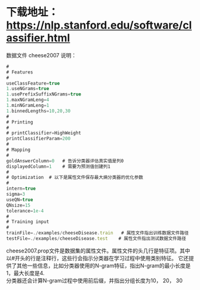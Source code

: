 # 下载地址：https://nlp.stanford.edu/software/classifier.html 

数据文件 cheese2007 说明：    
```js
#
# Features
#
useClassFeature=true
1.useNGrams=true
1.usePrefixSuffixNGrams=true
1.maxNGramLeng=4
1.minNGramLeng=1
1.binnedLengths=10,20,30
#
# Printing
#
# printClassifier=HighWeight
printClassifierParam=200
#
# Mapping
#
goldAnswerColumn=0   # 告诉分类器评估真实值是列0
displayedColumn=1    # 需要为预测值创建列1
#
# Optimization  # 以下是属性文件保存最大熵分类器的优化参数
#
intern=true
sigma=3
useQN=true
QNsize=15
tolerance=1e-4
#
# Training input
#
trainFile=./examples/cheeseDisease.train   # 属性文件指出训练数据文件路径
testFile=./examples/cheeseDisease.test    # 属性文件指出测试数据文件路径
```

cheese2007.prop文件是数据集的属性文件。属性文件的头几行是特征项。其中以#开头的行是注释行，这些行会指示分类器在学习过程中使用类别特征。
它还提供了其他一些信息，比如分类器使用的N-gram特征，指出N-gram的最小长度是1，最大长度是4.      
分类器还会计算N-gram过程中使用前后缀，并指出分组长度为10， 20， 30      





